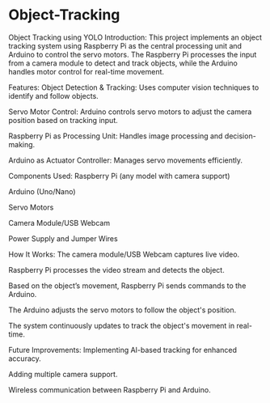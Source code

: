 # Object-Tracking
Object Tracking using YOLO
Introduction:
  This project implements an object tracking system using Raspberry Pi as the central processing unit and Arduino to control the servo motors. The Raspberry Pi processes the input from a camera module to detect and track objects, while the Arduino handles motor control for real-time movement.

Features:
  Object Detection & Tracking: Uses computer vision techniques to identify and follow objects.
  
  Servo Motor Control: Arduino controls servo motors to adjust the camera position based on tracking input.
  
  Raspberry Pi as Processing Unit: Handles image processing and decision-making.
  
  Arduino as Actuator Controller: Manages servo movements efficiently.

Components Used:
  Raspberry Pi (any model with camera support)
  
  Arduino (Uno/Nano)
    
  Servo Motors
  
  Camera Module/USB Webcam
  
  Power Supply and Jumper Wires

How It Works:
  The camera module/USB Webcam captures live video.

  Raspberry Pi processes the video stream and detects the object.
  
  Based on the object’s movement, Raspberry Pi sends commands to the Arduino.
  
  The Arduino adjusts the servo motors to follow the object's position.
  
  The system continuously updates to track the object's movement in real-time.

Future Improvements:
  Implementing AI-based tracking for enhanced accuracy.
  
  Adding multiple camera support.
  
  Wireless communication between Raspberry Pi and Arduino.
